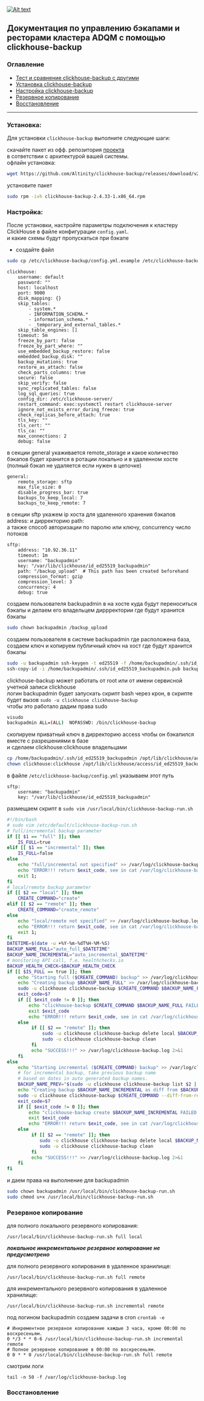 [![Alt text](cat.png)](https://docs.arenadata.io/ru/ADQM/current/introduction/intro.html)
## Документация по управлению бэкапами и ресторами кластера ADQM с помощью clickhouse-backup

### Оглавление

- [Тест и сравнение clickhouse-backup с другими](test_clickhouse_backup.pdf)
- [Установка clickhouse-backup](#установка)
- [Настройка clickhouse-backup](#настройка)
- [Резервное копирование](#резервное-копирование)
- [Восстановление](#восстановление)

---

### Установка:

Для установки `clickhouse-backup` выполните следующие шаги:

скачайте пакет из офф. репозитория [проекта](https://github.com/Altinity/clickhouse-backup/releases)  
в сответствии с архитектурой вашей системы.  
офлайн установка:
```sh
wget https://github.com/Altinity/clickhouse-backup/releases/download/v2.4.33/clickhouse-backup-2.4.33-1.x86_64.rpm
```
установите пакет  
```sh
sudo rpm -ivh clickhouse-backup-2.4.33-1.x86_64.rpm
```

### Настройка:


После установки, настройте параметры подключения к кластеру ClickHouse в файле конфигурации `config.yaml`.  
и какие схемы будут пропускаться при бэкапе
- создайте файл 
```sh
sudo cp /etc/clickhouse-backup/config.yml.example /etc/clickhouse-backup/config.yml
```
```
clickhouse:
    username: default
    password: ""
    host: localhost
    port: 9000
    disk_mapping: {}
    skip_tables:
        - system.*
        - INFORMATION_SCHEMA.*
        - information_schema.*
        - _temporary_and_external_tables.*
    skip_table_engines: []
    timeout: 5m
    freeze_by_part: false
    freeze_by_part_where: ""
    use_embedded_backup_restore: false
    embedded_backup_disk: ""
    backup_mutations: true
    restore_as_attach: false
    check_parts_columns: true
    secure: false
    skip_verify: false
    sync_replicated_tables: false
    log_sql_queries: true
    config_dir: /etc/clickhouse-server/
    restart_command: exec:systemctl restart clickhouse-server
    ignore_not_exists_error_during_freeze: true
    check_replicas_before_attach: true
    tls_key: ""
    tls_cert: ""
    tls_ca: ""
    max_connections: 2
    debug: false
```

в секции general укаживается remote_storage и какое количество бэкапов будет хранится в ротации локально и в удаленном хосте (полный бэкап не удаляется если нужен в цепочке)
```
general:
    remote_storage: sftp
    max_file_size: 0
    disable_progress_bar: true
    backups_to_keep_local: 7
    backups_to_keep_remote: 7

```

в секции sftp укажем ip хоста для удаленного хранения бэкапов address: и дирректорию path:  
а также способ авторизации по паролю или ключу, concurrency число потоков
```
sftp:
    address: "10.92.36.11"
    timeout: 1m
    username: "backupadmin"
    key: "/var/lib/clickhouse/id_ed25519_backupadmin"
    path: "/backup_upload"  # This path has been created beforehand
    compression_format: gzip
    compression_level: 3
    concurrency: 4
    debug: true
```

создаем пользователя backupadmin в на хосте куда будут переноситься бэкапы и делаем его владельцем диррректории где будут хранится бэкапы
```sh
sudo chown backupadmin /backup_upload
```
создаем пользователя в системе backupadmin где расположена база, создаем ключ и копируем публичный ключ на хост где будут хранится бэкапы
```sh
sudo -u backupadmin ssh-keygen -t ed25519 -f /home/backupadmin/.ssh/id_ed25519_backupadmin
ssh-copy-id -i /home/backupadmin/.ssh/id_ed25519_backupadmin.pub backupadmin@10.92.36.11
```
clickhouse-backup может работать от root или от имени сервисной учетной записи clickhouse  
логин backupadmin будет запускать скрипт bash через крон, в скрипте будет вызов `sudo -u clickhouse clickhouse-backup`  
чтобы это работало дадим права sudo
```sh
visudo
backupadmin ALL=(ALL)  NOPASSWD: /bin/clickhouse-backup
```
скопируем приватный ключ в дирректорию access чтобы он бэкапился вместе с разрешениями в базе  
и сделаем clickhouse:clickhouse владельцами
```sh
cp /home/backupadmin/.ssh/id_ed25519_backupadmin /opt/lib/clickhouse/access
chown clickhouse:clickhouse /opt/lib/clickhouse/access/id_ed25519_backupadmin
```
в файле `/etc/clickhouse-backup/config.yml` указываем этот путь  
```
sftp:
    username: "backupadmin"
    key: "/var/lib/clickhouse/id_ed25519_backupadmin"
```

размещаем скрипт в `sudo vim /usr/local/bin/clickhouse-backup-run.sh`  

```bash
#!/bin/bash
# sudo vim /etc/default/clickhouse-backup-run.sh
# full/incremental backup parameter
if [[ $1 == "full" ]]; then
    IS_FULL=true
elif [[ $1 == "incremental" ]]; then
    IS_FULL=false
else
    echo "full/incremental not specified" >> /var/log/clickhouse-backup.log 2>&1
    echo "ERROR!!! return $exit_code, see in cat /var/log/clickhouse-backup.log"
    exit 1;
fi
# local/remote backup parameter
if [[ $2 == "local" ]]; then
    CREATE_COMMAND="create"
elif [[ $2 == "remote" ]]; then
    CREATE_COMMAND="create_remote"
else
    echo "local/remote not specified" >> /var/log/clickhouse-backup.log 2>&1
    echo "ERROR!!! return $exit_code, see in cat /var/log/clickhouse-backup.log"
    exit 1;
fi
DATETIME=$(date -u +%Y-%m-%dT%H-%M-%S)
BACKUP_NAME_FULL="auto_full_$DATETIME"
BACKUP_NAME_INCREMENTAL="auto_incremental_$DATETIME"
# monitoring API call, f.e. healthchecks.io
BACKUP_HEALTH_CHECK=$BACKUP_HEALTH_CHECK
if [[ $IS_FULL == true ]]; then
    echo "Starting full ($CREATE_COMMAND) backup" >> /var/log/clickhouse-backup.log 2>&1
    echo "Creating backup $BACKUP_NAME_FULL" >> /var/log/clickhouse-backup.log 2>&1
    sudo -u clickhouse clickhouse-backup $CREATE_COMMAND $BACKUP_NAME_FULL --backup-rbac --backup-configs
    exit_code=$?
    if [[ $exit_code != 0 ]]; then
        echo "clickhouse-backup $CREATE_COMMAND $BACKUP_NAME_FULL FAILED and return $exit_code exit code" >> /var/log/clickhouse-backup.log 2>&1
        exit $exit_code
        echo "ERROR!!! return $exit_code, see in cat /var/log/clickhouse-backup.log"
    else
         if [[ $2 == "remote" ]]; then
             sudo -u clickhouse clickhouse-backup delete local $BACKUP_NAME_FULL
             sudo -u clickhouse clickhouse-backup clean
         fi    
         echo "SUCCESS!!!" >> /var/log/clickhouse-backup.log 2>&1
    fi
else
    echo "Starting incremental ($CREATE_COMMAND) backup" >> /var/log/clickhouse-backup.log 2>&1
    # for incremental backup, take previous backup name 
    # based on dates in auto generated backup names.
    BACKUP_NAME_PREV="$(sudo -u clickhouse clickhouse-backup list $2 | grep -E '^auto_' | tail -n 1 | cut -d " " -f 1)"
    echo "Creating backup $BACKUP_NAME_INCREMENTAL as diff from $BACKUP_NAME_PREV" >> /var/log/clickhouse-backup.log 2>&1
    sudo -u clickhouse clickhouse-backup $CREATE_COMMAND --diff-from-remote=$BACKUP_NAME_PREV $BACKUP_NAME_INCREMENTAL --backup-rbac --backup-configs
    exit_code=$?
    if [[ $exit_code != 0 ]]; then
        echo "clickhouse-backup create $BACKUP_NAME_INCREMENTAL FAILED and return $exit_code exit code" >> /var/log/clickhouse-backup.log 2>&1
        exit $exit_code
        echo "ERROR!!! return $exit_code, see in cat /var/log/clickhouse-backup.log"
    else
         if [[ $2 == "remote" ]]; then
            sudo -u clickhouse clickhouse-backup delete local $BACKUP_NAME_INCREMENTAL
            sudo -u clickhouse clickhouse-backup clean
         fi   
         echo "SUCCESS!!!" >> /var/log/clickhouse-backup.log 2>&1
    fi
fi
```
и даем права на выполнение для backupadmin
```sh
sudo chown backupadmin /usr/local/bin/clickhouse-backup-run.sh
sudo chmod u+x /usr/local/bin/clickhouse-backup-run.sh
```

### Резервное копирование

для полного локального резервного копирования:
```
/usr/local/bin/clickhouse-backup-run.sh full local
```
***локальное инкрементальное резервное копирование не предусмотрено***

для полного резервного копирования в удаленное хранилище:
```
/usr/local/bin/clickhouse-backup-run.sh full remote
```
для инкрементального резервного копирования в удаленное хранилище:
```
/usr/local/bin/clickhouse-backup-run.sh incremental remote
```
под логином backupadmin
создаем задачи в cron `crontab -e`
```
# Инкрементное резервное копирование каждые 3 часа, кроме 00:00 по воскресеньям.
0 */3 * * 0-6 /usr/local/bin/clickhouse-backup-run.sh incremental remote
# Полное резервное копирование в 00:00 по воскресеньям.
0 0 * * 0 /usr/local/bin/clickhouse-backup-run.sh full remote
```
смотрим логи
``` 
tail -n 50 -f /var/log/clickhouse-backup.log
```

###  Восстановление